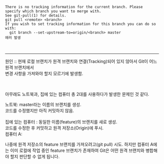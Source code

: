 ```
There is no tracking information for the current branch. Please specify which branch you want to merge with. 
See git-pull(1) for details.
git pull <remote> <branch>
If you wish to set tracking information for this branch you can do so with:
  git branch --set-upstream-to=origin/<branch> master
에러 발생
```
<br/>
<hr> 
원인 :: 현재 로컬 브랜치가 원격 브랜치와 연결(Tracking)되어 있지 않아서 Git이 어느 원격 브랜치에서  <br/>
변경 사항을 가져와야 할지 모르기에 발생함. <br/>

<br/> <br/>
아무래도 노트북과, 집에 있는 컴퓨터 총 2대를 사용하다가 발생한 문제인 것 같다. 

노트북: master라는 이름의 브랜치를 생성. <br/> 코드를 수정했지만 아직 커밋하지 않음.<br/>
<br/>
집에 있는 컴퓨터 : 동일한 이름(feature)의 브랜치를 새로 생성. <br/>코드를 수정한 후 커밋하고 원격 저장소(Origin)에 푸시. <br/>
컴퓨터 A:

나중에 원격 저장소의 feature 브랜치를 가져오려고(git pull) 시도.
하지만 컴퓨터 A에는 이미 로컬에 작업 중인 feature 브랜치가 존재하여 Git은 어떤 원격 브랜치와 병합해야 할지 판단할 수 없게 됩니다.

